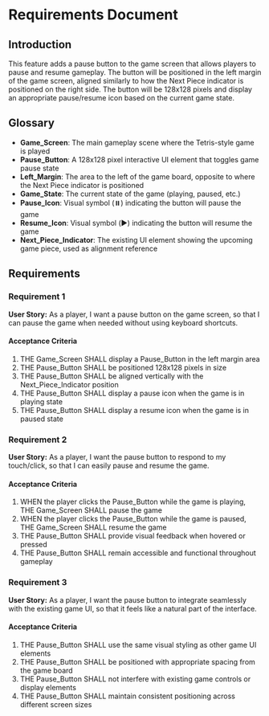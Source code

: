 # Requirements Document

## Introduction

This feature adds a pause button to the game screen that allows players to pause and resume gameplay. The button will be positioned in the left margin of the game screen, aligned similarly to how the Next Piece indicator is positioned on the right side. The button will be 128x128 pixels and display an appropriate pause/resume icon based on the current game state.

## Glossary

- **Game_Screen**: The main gameplay scene where the Tetris-style game is played
- **Pause_Button**: A 128x128 pixel interactive UI element that toggles game pause state
- **Left_Margin**: The area to the left of the game board, opposite to where the Next Piece indicator is positioned
- **Game_State**: The current state of the game (playing, paused, etc.)
- **Pause_Icon**: Visual symbol (⏸️) indicating the button will pause the game
- **Resume_Icon**: Visual symbol (▶️) indicating the button will resume the game
- **Next_Piece_Indicator**: The existing UI element showing the upcoming game piece, used as alignment reference

## Requirements

### Requirement 1

**User Story:** As a player, I want a pause button on the game screen, so that I can pause the game when needed without using keyboard shortcuts.

#### Acceptance Criteria

1. THE Game_Screen SHALL display a Pause_Button in the left margin area
2. THE Pause_Button SHALL be positioned 128x128 pixels in size
3. THE Pause_Button SHALL be aligned vertically with the Next_Piece_Indicator position
4. THE Pause_Button SHALL display a pause icon when the game is in playing state
5. THE Pause_Button SHALL display a resume icon when the game is in paused state

### Requirement 2

**User Story:** As a player, I want the pause button to respond to my touch/click, so that I can easily pause and resume the game.

#### Acceptance Criteria

1. WHEN the player clicks the Pause_Button while the game is playing, THE Game_Screen SHALL pause the game
2. WHEN the player clicks the Pause_Button while the game is paused, THE Game_Screen SHALL resume the game
3. THE Pause_Button SHALL provide visual feedback when hovered or pressed
4. THE Pause_Button SHALL remain accessible and functional throughout gameplay

### Requirement 3

**User Story:** As a player, I want the pause button to integrate seamlessly with the existing game UI, so that it feels like a natural part of the interface.

#### Acceptance Criteria

1. THE Pause_Button SHALL use the same visual styling as other game UI elements
2. THE Pause_Button SHALL be positioned with appropriate spacing from the game board
3. THE Pause_Button SHALL not interfere with existing game controls or display elements
4. THE Pause_Button SHALL maintain consistent positioning across different screen sizes
